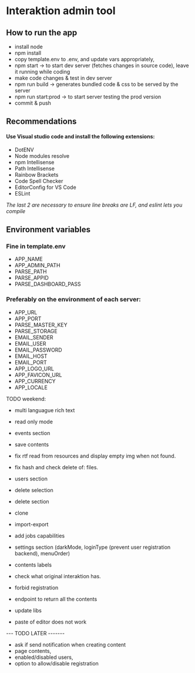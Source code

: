 
# Interaktion admin tool


## How to run the app

- install node
- npm install
- copy template.env to .env, and update vars appropriately,
- npm start -> to start dev server (fetches changes in source code), leave it running while coding
- make code changes & test in dev server
- npm run build -> generates bundled code & css to be served by the server
- npm run start:prod -> to start server testing the prod version
- commit & push

## Recommendations

#### Use Visual studio code and install the following extensions:

- DotENV
- Node modules resolve
- npm Intellisense
- Path Intellisense
- Rainbow Brackets
- Code Spell Checker
- EditorConfig for VS Code
- ESLint

*The last 2 are necessary to ensure line breaks are LF, and eslint lets you compile*

## Environment variables

### Fine in template.env
- APP_NAME
- APP_ADMIN_PATH
- PARSE_PATH
- PARSE_APPID
- PARSE_DASHBOARD_PASS

### Preferably on the environment of each server:
- APP_URL
- APP_PORT
- PARSE_MASTER_KEY
- PARSE_STORAGE
- EMAIL_SENDER
- EMAIL_USER
- EMAIL_PASSWORD
- EMAIL_HOST
- EMAIL_PORT
- APP_LOGO_URL
- APP_FAVICON_URL
- APP_CURRENCY
- APP_LOCALE


TODO weekend:
- multi languague rich text
- read only mode
- events section
- save contents
- fix rtf read from resources and display empty img when not found.
- fix hash and check delete of: files.
- users section
- delete selection
- delete section
- clone
- import-export
- add jobs capabilities
- settings section (darkMode, loginType (prevent user registration backend), menuOrder)
- contents labels
- check what original interaktion has.
- forbid registration
- endpoint to return all the contents
- update libs

- paste of editor does not work

--- TODO LATER -------
- ask if send notification when creating content
- page contents,
- enabled/disabled users,
- option to allow/disable registration

